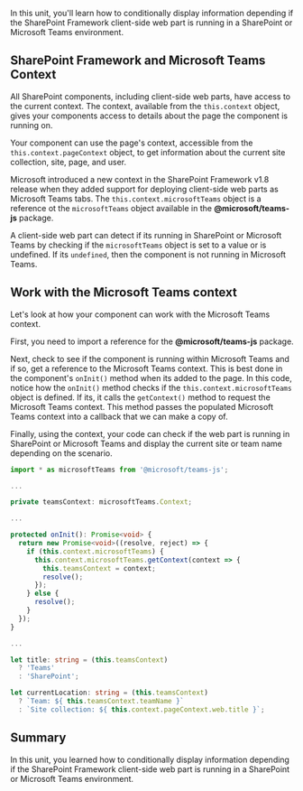 In this unit, you'll learn how to conditionally display information depending if the SharePoint Framework client-side web part is running in a SharePoint or Microsoft Teams environment.

## SharePoint Framework and Microsoft Teams Context

All SharePoint components, including client-side web parts, have access to the current context. The context, available from the `this.context` object, gives your components access to details about the page the component is running on.

Your component can use the page's context, accessible from the `this.context.pageContext` object, to get information about the current site collection, site, page, and user.

Microsoft introduced a new context in the SharePoint Framework v1.8 release when they added support for deploying client-side web parts as Microsoft Teams tabs. The `this.context.microsoftTeams` object is a reference ot the `microsoftTeams` object available in the **\@microsoft/teams-js** package.

A client-side web part can detect if its running in SharePoint or Microsoft Teams by checking if the `microsoftTeams` object is set to a value or is undefined. If its `undefined`, then the component is not running in Microsoft Teams.

## Work with the Microsoft Teams context

Let's look at how your component can work with the Microsoft Teams context.

First, you need to import a reference for the **\@microsoft/teams-js** package.

Next, check to see if the component is running within Microsoft Teams and if so, get a reference to the Microsoft Teams context. This is best done in the component's `onInit()` method when its added to the page. In this code, notice how the `onInit()` method checks if the `this.context.microsoftTeams` object is defined. If its, it calls the `getContext()` method to request the Microsoft Teams context. This method passes the populated Microsoft Teams context into a callback that we can make a copy of.

Finally, using the context, your code can check if the web part is running in SharePoint or Microsoft Teams and display the current site or team name depending on the scenario.

```typescript
import * as microsoftTeams from '@microsoft/teams-js';

...

private teamsContext: microsoftTeams.Context;

...

protected onInit(): Promise<void> {
  return new Promise<void>((resolve, reject) => {
    if (this.context.microsoftTeams) {
      this.context.microsoftTeams.getContext(context => {
        this.teamsContext = context;
        resolve();
      });
    } else {
      resolve();
    }
  });
}

...

let title: string = (this.teamsContext)
  ? 'Teams'
  : 'SharePoint';

let currentLocation: string = (this.teamsContext)
  ? `Team: ${ this.teamsContext.teamName }`
  : `Site collection: ${ this.context.pageContext.web.title }`;
```

## Summary

In this unit, you learned how to conditionally display information depending if the SharePoint Framework client-side web part is running in a SharePoint or Microsoft Teams environment.

